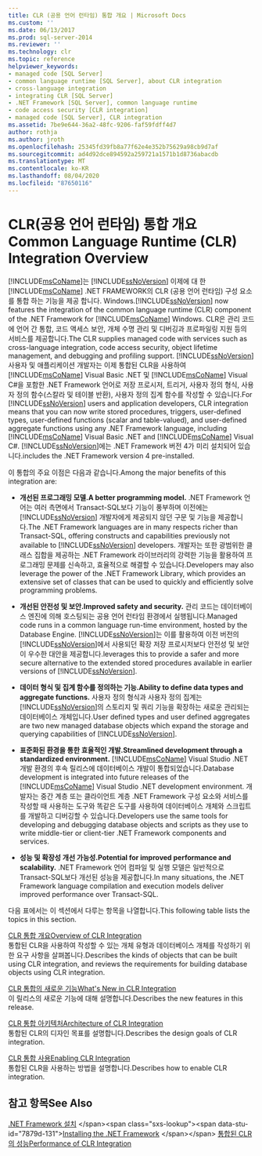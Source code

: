 ```yaml
---
title: CLR (공용 언어 런타임) 통합 개요 | Microsoft Docs
ms.custom: ''
ms.date: 06/13/2017
ms.prod: sql-server-2014
ms.reviewer: ''
ms.technology: clr
ms.topic: reference
helpviewer_keywords:
- managed code [SQL Server]
- common language runtime [SQL Server], about CLR integration
- cross-language integration
- integrating CLR [SQL Server]
- .NET Framework [SQL Server], common language runtime
- code access security [CLR integration]
- managed code [SQL Server], CLR integration
ms.assetid: 7be9e644-36a2-48fc-9206-faf59fdff4d7
author: rothja
ms.author: jroth
ms.openlocfilehash: 25345fd39fb8a77f62e4e352b75629a98cb9d7af
ms.sourcegitcommit: ad4d92dce894592a259721a1571b1d8736abacdb
ms.translationtype: MT
ms.contentlocale: ko-KR
ms.lasthandoff: 08/04/2020
ms.locfileid: "87650116"
---
```

# <a name="common-language-runtime-clr-integration-overview"></a><span data-ttu-id="7879d-102">CLR(공용 언어 런타임) 통합 개요</span><span class="sxs-lookup"><span data-stu-id="7879d-102">Common Language Runtime (CLR) Integration Overview</span></span>
  [!INCLUDE[msCoName](../../../includes/msconame-md.md)]<span data-ttu-id="7879d-103">는 [!INCLUDE[ssNoVersion](../../../includes/ssnoversion-md.md)] 이제에 대 한 [!INCLUDE[msCoName](../../../includes/msconame-md.md)] .NET FRAMEWORK의 CLR (공용 언어 런타임) 구성 요소를 통합 하는 기능을 제공 합니다. Windows.</span><span class="sxs-lookup"><span data-stu-id="7879d-103">[!INCLUDE[ssNoVersion](../../../includes/ssnoversion-md.md)] now features the integration of the common language runtime (CLR) component of the .NET Framework for [!INCLUDE[msCoName](../../../includes/msconame-md.md)] Windows.</span></span> <span data-ttu-id="7879d-104">CLR은 관리 코드에 언어 간 통합, 코드 액세스 보안, 개체 수명 관리 및 디버깅과 프로파일링 지원 등의 서비스를 제공합니다.</span><span class="sxs-lookup"><span data-stu-id="7879d-104">The CLR supplies managed code with services such as cross-language integration, code access security, object lifetime management, and debugging and profiling support.</span></span> <span data-ttu-id="7879d-105">[!INCLUDE[ssNoVersion](../../../includes/ssnoversion-md.md)] 사용자 및 애플리케이션 개발자는 이제 통합된 CLR을 사용하여 [!INCLUDE[msCoName](../../../includes/msconame-md.md)] Visual Basic .NET 및 [!INCLUDE[msCoName](../../../includes/msconame-md.md)] Visual C#을 포함한 .NET Framework 언어로 저장 프로시저, 트리거, 사용자 정의 형식, 사용자 정의 함수(스칼라 및 테이블 반환), 사용자 정의 집계 함수를 작성할 수 있습니다.</span><span class="sxs-lookup"><span data-stu-id="7879d-105">For [!INCLUDE[ssNoVersion](../../../includes/ssnoversion-md.md)] users and application developers, CLR integration means that you can now write stored procedures, triggers, user-defined types, user-defined functions (scalar and table-valued), and user-defined aggregate functions using any .NET Framework language, including [!INCLUDE[msCoName](../../../includes/msconame-md.md)] Visual Basic .NET and [!INCLUDE[msCoName](../../../includes/msconame-md.md)] Visual C#.</span></span> [!INCLUDE[ssNoVersion](../../../includes/ssnoversion-md.md)]<span data-ttu-id="7879d-106">에는 .NET Framework 버전 4가 미리 설치되어 있습니다.</span><span class="sxs-lookup"><span data-stu-id="7879d-106">includes the .NET Framework version 4 pre-installed.</span></span>  
  
 <span data-ttu-id="7879d-107">이 통합의 주요 이점은 다음과 같습니다.</span><span class="sxs-lookup"><span data-stu-id="7879d-107">Among the major benefits of this integration are:</span></span>  
  
-   <span data-ttu-id="7879d-108">**개선된 프로그래밍 모델.**</span><span class="sxs-lookup"><span data-stu-id="7879d-108">**A better programming model.**</span></span> <span data-ttu-id="7879d-109">.NET Framework 언어는 여러 측면에서 Transact-SQL보다 기능이 풍부하며 이전에는 [!INCLUDE[ssNoVersion](../../../includes/ssnoversion-md.md)] 개발자에게 제공되지 않던 구문 및 기능을 제공합니다.</span><span class="sxs-lookup"><span data-stu-id="7879d-109">The .NET Framework languages are in many respects richer than Transact-SQL, offering constructs and capabilities previously not available to [!INCLUDE[ssNoVersion](../../../includes/ssnoversion-md.md)] developers.</span></span> <span data-ttu-id="7879d-110">개발자는 또한 광범위한 클래스 집합을 제공하는 .NET Framework 라이브러리의 강력한 기능을 활용하여 프로그래밍 문제를 신속하고, 효율적으로 해결할 수 있습니다.</span><span class="sxs-lookup"><span data-stu-id="7879d-110">Developers may also leverage the power of the .NET Framework Library, which provides an extensive set of classes that can be used to quickly and efficiently solve programming problems.</span></span>  
  
-   <span data-ttu-id="7879d-111">**개선된 안전성 및 보안.**</span><span class="sxs-lookup"><span data-stu-id="7879d-111">**Improved safety and security.**</span></span> <span data-ttu-id="7879d-112">관리 코드는 데이터베이스 엔진에 의해 호스팅되는 공용 언어 런타임 환경에서 실행됩니다.</span><span class="sxs-lookup"><span data-stu-id="7879d-112">Managed code runs in a common language run-time environment, hosted by the Database Engine.</span></span> [!INCLUDE[ssNoVersion](../../../includes/ssnoversion-md.md)]<span data-ttu-id="7879d-113">는 이를 활용하여 이전 버전의 [!INCLUDE[ssNoVersion](../../../includes/ssnoversion-md.md)]에서 사용되던 확장 저장 프로시저보다 안전성 및 보안이 우수한 대안을 제공합니다.</span><span class="sxs-lookup"><span data-stu-id="7879d-113">leverages this to provide a safer and more secure alternative to the extended stored procedures available in earlier versions of [!INCLUDE[ssNoVersion](../../../includes/ssnoversion-md.md)].</span></span>  
  
-   <span data-ttu-id="7879d-114">**데이터 형식 및 집계 함수를 정의하는 기능.**</span><span class="sxs-lookup"><span data-stu-id="7879d-114">**Ability to define data types and aggregate functions.**</span></span> <span data-ttu-id="7879d-115">사용자 정의 형식과 사용자 정의 집계는 [!INCLUDE[ssNoVersion](../../../includes/ssnoversion-md.md)]의 스토리지 및 쿼리 기능을 확장하는 새로운 관리되는 데이터베이스 개체입니다.</span><span class="sxs-lookup"><span data-stu-id="7879d-115">User defined types and user defined aggregates are two new managed database objects which expand the storage and querying capabilities of [!INCLUDE[ssNoVersion](../../../includes/ssnoversion-md.md)].</span></span>  
  
-   <span data-ttu-id="7879d-116">**표준화된 환경을 통한 효율적인 개발.**</span><span class="sxs-lookup"><span data-stu-id="7879d-116">**Streamlined development through a standardized environment.**</span></span> <span data-ttu-id="7879d-117">[!INCLUDE[msCoName](../../../includes/msconame-md.md)] Visual Studio .NET 개발 환경의 후속 릴리스에 데이터베이스 개발이 통합되었습니다.</span><span class="sxs-lookup"><span data-stu-id="7879d-117">Database development is integrated into future releases of the [!INCLUDE[msCoName](../../../includes/msconame-md.md)] Visual Studio .NET development environment.</span></span> <span data-ttu-id="7879d-118">개발자는 중간 계층 또는 클라이언트 계층 .NET Framework 구성 요소와 서비스를 작성할 때 사용하는 도구와 똑같은 도구를 사용하여 데이터베이스 개체와 스크립트를 개발하고 디버깅할 수 있습니다.</span><span class="sxs-lookup"><span data-stu-id="7879d-118">Developers use the same tools for developing and debugging database objects and scripts as they use to write middle-tier or client-tier .NET Framework components and services.</span></span>  
  
-   <span data-ttu-id="7879d-119">**성능 및 확장성 개선 가능성.**</span><span class="sxs-lookup"><span data-stu-id="7879d-119">**Potential for improved performance and scalability.**</span></span> <span data-ttu-id="7879d-120">.NET Framework 언어 컴파일 및 실행 모델은 일반적으로 Transact-SQL보다 개선된 성능을 제공합니다.</span><span class="sxs-lookup"><span data-stu-id="7879d-120">In many situations, the .NET Framework language compilation and execution models deliver improved performance over Transact-SQL.</span></span>  
  
 <span data-ttu-id="7879d-121">다음 표에서는 이 섹션에서 다루는 항목을 나열합니다.</span><span class="sxs-lookup"><span data-stu-id="7879d-121">This following table lists the topics in this section.</span></span>  
  
 [<span data-ttu-id="7879d-122">CLR 통합 개요</span><span class="sxs-lookup"><span data-stu-id="7879d-122">Overview of CLR Integration</span></span>](clr-integration-overview.md)  
 <span data-ttu-id="7879d-123">통합된 CLR을 사용하여 작성할 수 있는 개체 유형과 데이터베이스 개체를 작성하기 위한 요구 사항을 살펴봅니다.</span><span class="sxs-lookup"><span data-stu-id="7879d-123">Describes the kinds of objects that can be built using CLR integration, and reviews the requirements for building database objects using CLR integration.</span></span>  
  
 [<span data-ttu-id="7879d-124">CLR 통합의 새로운 기능</span><span class="sxs-lookup"><span data-stu-id="7879d-124">What's New in CLR Integration</span></span>](clr-integration-what-s-new.md)  
 <span data-ttu-id="7879d-125">이 릴리스의 새로운 기능에 대해 설명합니다.</span><span class="sxs-lookup"><span data-stu-id="7879d-125">Describes the new features in this release.</span></span>  
  
 [<span data-ttu-id="7879d-126">CLR 통합 아키텍처</span><span class="sxs-lookup"><span data-stu-id="7879d-126">Architecture of CLR Integration</span></span>](../../database-engine/dev-guide/architecture-of-clr-integration.md)  
 <span data-ttu-id="7879d-127">통합된 CLR의 디자인 목표를 설명합니다.</span><span class="sxs-lookup"><span data-stu-id="7879d-127">Describes the design goals of CLR integration.</span></span>  
  
 [<span data-ttu-id="7879d-128">CLR 통합 사용</span><span class="sxs-lookup"><span data-stu-id="7879d-128">Enabling CLR Integration</span></span>](clr-integration-enabling.md)  
 <span data-ttu-id="7879d-129">통합된 CLR을 사용하는 방법을 설명합니다.</span><span class="sxs-lookup"><span data-stu-id="7879d-129">Describes how to enable CLR integration.</span></span>  
  
## <a name="see-also"></a><span data-ttu-id="7879d-130">참고 항목</span><span class="sxs-lookup"><span data-stu-id="7879d-130">See Also</span></span>  
 <span data-ttu-id="7879d-131">[.NET Framework 설치](https://technet.microsoft.com/library/ms166014\(v=SQL.105\).aspx) </span><span class="sxs-lookup"><span data-stu-id="7879d-131">[Installing the .NET Framework](https://technet.microsoft.com/library/ms166014\(v=SQL.105\).aspx) </span></span>  
 [<span data-ttu-id="7879d-132">통합된 CLR의 성능</span><span class="sxs-lookup"><span data-stu-id="7879d-132">Performance of CLR Integration</span></span>](clr-integration-architecture-performance.md)  
  
  
